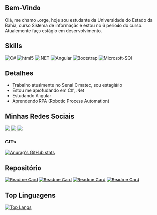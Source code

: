## Bem-Vindo
Olá, me chamo Jorge, hoje sou estudante da Universidade do Estado da Bahia, curso Sistema de informação e estou no 6 periodo do curso. Atualemente faço estágio em desenvolvimento.


## Skills 
![C#](https://img.shields.io/badge/C%23-239120?style=for-the-badge&logo=c-sharp&logoColor=white)
![html5](https://img.shields.io/badge/HTML-239120?style=for-the-badge&logo=html5&logoColor=white)
![.NET](https://img.shields.io/badge/.NET-5C2D91?style=for-the-badge&logo=.net&logoColor=white)
![Angular](https://img.shields.io/badge/Angular-DD0031?style=for-the-badge&logo=angular&logoColor=white)
![Bootstrap](https://img.shields.io/badge/Bootstrap-563D7C?style=for-the-badge&logo=bootstrap&logoColor=white)
![Microsoft-SQl](https://img.shields.io/badge/Microsoft_SQL_Server-CC2927?style=for-the-badge&logo=microsoft-sql-server&logoColor=white)

## Detalhes
- Trabalho atualmente no Senai Cimatec, sou estagiário
- Estou me aprofudando em C#, .Net 
- Estudando Angular 
- Aprendendo RPA (Robotic Process Automation)

## Minhas Redes Sociais 
<div>
  <a href="j.mateusnascimento@gmail.com" ><img src= 'https://img.shields.io/badge/Gmail-D14836?style=for-the-badge&logo=gmail&logoColor=white' target = "_blank"> 
  </a>
  <a href ="https://www.linkedin.com/in/jorge-nascimento-54347814a" target= "_blak"><img src ="https://img.shields.io/badge/LinkedIn-0077B5?style=for-the-badge&logo=linkedin&logoColor=white" target = " _blank">
  </a>
  <a href ="https://discord.com/users/Jorge-Mateus#9433" target= "_blak"><img src = "https://img.shields.io/badge/Discord-7289DA?style=for-the-badge&logo=discord&logoColor=white" target = " _blank">
  </a>
</div>


### GITs
[![Anurag's GitHub stats](https://github-readme-stats.vercel.app/api?username=jorge-mateus&show_icons=true)](https://github.com/jorge-mateus/github-readme-stats)

## Repositório
[![Readme Card](https://github-readme-stats.vercel.app/api/pin/?username=jorge-mateus&repo=CRUD)](https://github.com/Jorge-Mateus/CRUD-COM-.NET-E-ANGULAR)
[![Readme Card](https://github-readme-stats.vercel.app/api/pin/?username=jorge-mateus&repo=FILMEAPI)](https://github.com/Jorge-Mateus/FILMEAPI)
[![Readme Card](https://github-readme-stats.vercel.app/api/pin/?username=jorge-mateus&repo=Xadrez)](https://github.com/Jorge-Mateus/Xadrez)
[![Readme Card](https://github-readme-stats.vercel.app/api/pin/?username=jorge-mateus&repo=ToDoList)](https://github.com/Jorge-Mateus/ToDoList)

## Top Linguagens
[![Top Langs](https://github-readme-stats.vercel.app/api/top-langs/?username=jorge-mateus&langs_count=8)](https://github.com/jorge-mateus/github-readme-stats)




<!--
**Jorge-Mateus/Jorge-Mateus** is a ✨ _special_ ✨ repository because its `README.md` (this file) appears on your GitHub profile.

Here are some ideas to get you started:

- 🔭 I’m currently working on ...
- 🌱 I’m currently learning ...
- 👯 I’m looking to collaborate on ...
- 🤔 I’m looking for help with ...
- 💬 Ask me about ...
- 📫 How to reach me: ...
- 😄 Pronouns: ...
- ⚡ Fun fact: ...
-->

